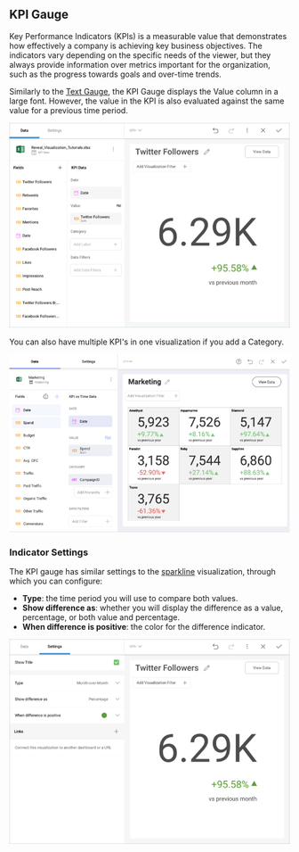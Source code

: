 ## KPI Gauge

Key Performance Indicators (KPIs) is a measurable value that demonstrates how effectively a company is achieving key business objectives. The indicators vary depending on the specific needs of the viewer, but they always provide
information over metrics important for the organization, such as the
progress towards goals and over-time trends.

Similarly to the [Text Gauge](gauge-views.html#text-gauge), the KPI Gauge
displays the Value column in a large font. However, the value in the KPI
is also evaluated against the same value for a previous time period.

![KPI Gauge view in the Visualization editor](images/pivot-editor-view-kpi-gauge.png)

You can also have multiple KPI's in one visualization if you add a
Category.

![Multiple KPI Gauges](images/multiple-kpi-gauges.png)

### Indicator Settings

The KPI gauge has similar settings to the [sparkline](sparkline-charts.md)
visualization, through which you can configure:

  - **Type**: the time period you will use to compare both values.
  - **Show difference as**: whether you will display the difference as a value, percentage, or both value and percentage.
  - **When difference is positive**: the color for the difference indicator.

![Advanced Settings KPI Gauge](images/advanced-settings-kpi-gauge.png)
